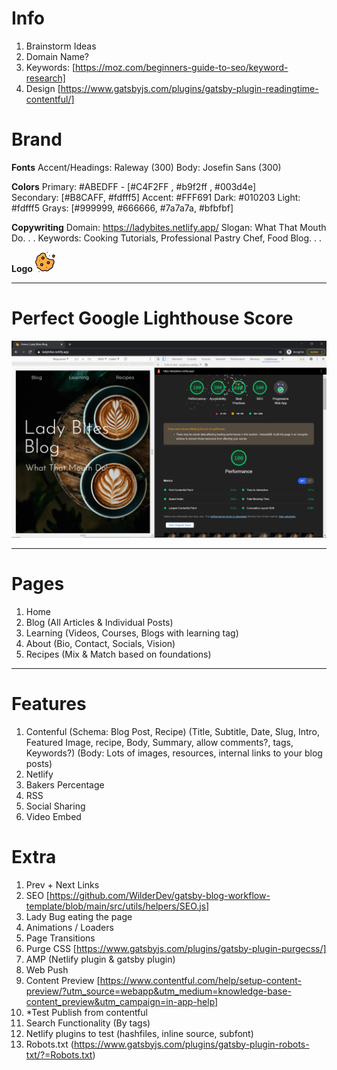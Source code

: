 # Info

1. Brainstorm Ideas
2. Domain Name?
3. Keywords: [https://moz.com/beginners-guide-to-seo/keyword-research]
4. Design [https://www.gatsbyjs.com/plugins/gatsby-plugin-readingtime-contentful/]

# Brand

**Fonts**
Accent/Headings: Raleway (300)
Body: Josefin Sans (300)

**Colors**
Primary: #ABEDFF - [#C4F2FF , #b9f2ff , #003d4e]  
Secondary: [#B8CAFF, #fdfff5]
Accent: #FFF691
Dark: #010203
Light: #fdfff5
Grays: [#999999, #666666, #7a7a7a, #bfbfbf]

**Copywriting**
Domain: https://ladybites.netlify.app/
Slogan: What That Mouth Do. . .
Keywords: Cooking Tutorials, Professional Pastry Chef, Food Blog. . .

**Logo**
![Half Eaten Cookie Illustration](src/images/icon/favicon-32x32.png)

---

# Perfect Google Lighthouse Score

![Split-Screen of google lighthouse 100 PWA and Home Landing of Lady Bites Blog Website](./src/images/Lady%20Bites%20100GL.png)

---

# Pages

1. Home
2. Blog (All Articles & Individual Posts)
3. Learning (Videos, Courses, Blogs with learning tag)
4. About (Bio, Contact, Socials, Vision)
5. Recipes (Mix & Match based on foundations)

---

# Features

1. Contenful (Schema: Blog Post, Recipe) (Title, Subtitle, Date, Slug, Intro, Featured Image, recipe, Body, Summary, allow comments?, tags, Keywords?) (Body: Lots of images, resources, internal links to your blog posts)
2. Netlify
3. Bakers Percentage
4. RSS
5. Social Sharing
6. Video Embed

# Extra

1.  Prev + Next Links
2.  SEO [https://github.com/WilderDev/gatsby-blog-workflow-template/blob/main/src/utils/helpers/SEO.js]
3.  Lady Bug eating the page
4.  Animations / Loaders
5.  Page Transitions
6.  Purge CSS [https://www.gatsbyjs.com/plugins/gatsby-plugin-purgecss/]
7.  AMP (Netlify plugin & gatsby plugin)
8.  Web Push
9.  Content Preview [https://www.contentful.com/help/setup-content-preview/?utm_source=webapp&utm_medium=knowledge-base-content_preview&utm_campaign=in-app-help]
10. \*Test Publish from contentful
11. Search Functionality (By tags)
12. Netlify plugins to test (hashfiles, inline source, subfont)
13. Robots.txt (https://www.gatsbyjs.com/plugins/gatsby-plugin-robots-txt/?=Robots.txt)
